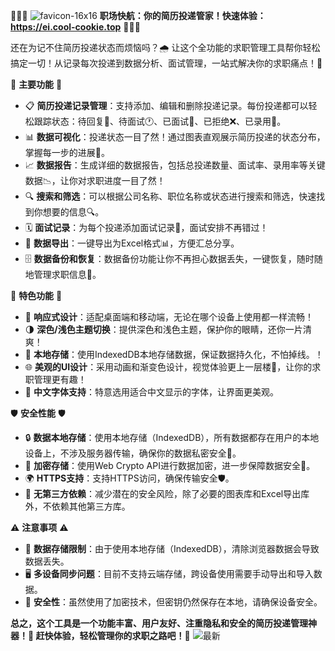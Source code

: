 👩‍💻🚀 ![favicon-16x16](https://github.com/user-attachments/assets/e11348d8-34d9-4631-b4d7-d142c83e640e)
**职场快航：你的简历投递管家！快速体验：https://ei.cool-cookie.top** 🚀👩‍💻

还在为记不住简历投递状态而烦恼吗？🌧 让这个全功能的求职管理工具帮你轻松搞定一切！从记录每次投递到数据分析、面试管理，一站式解决你的求职痛点！🎯

🔧 **主要功能** 🔧

- 📋 **简历投递记录管理**：支持添加、编辑和删除投递记录。每份投递都可以轻松跟踪状态：待回复📩、待面试🕐、已面试👥、已拒绝❌、已录用🎉。
- 📊 **数据可视化**：投递状态一目了然！通过图表直观展示简历投递的状态分布，掌握每一步的进展🚀。
- 📈 **数据报告**：生成详细的数据报告，包括总投递数量、面试率、录用率等关键数据📉，让你对求职进度一目了然！
- 🔍 **搜索和筛选**：可以根据公司名称、职位名称或状态进行搜索和筛选，快速找到你想要的信息🔍。
- 🗓 **面试记录**：为每个投递添加面试记录📅，面试安排不再错过！
- 📂 **数据导出**：一键导出为Excel格式📊，方便汇总分享。
- 🗄 **数据备份和恢复**：数据备份功能让你不再担心数据丢失，一键恢复，随时随地管理求职信息🔄。

🎨 **特色功能** 🎨

- 📱 **响应式设计**：适配桌面端和移动端，无论在哪个设备上使用都一样流畅！
- 🌗 **深色/浅色主题切换**：提供深色和浅色主题，保护你的眼睛，还你一片清爽！
- 💾 **本地存储**：使用IndexedDB本地存储数据，保证数据持久化，不怕掉线。！
- 🌐 **美观的UI设计**：采用动画和渐变色设计，视觉体验更上一层楼🌈，让你的求职管理更有趣！
- 📖 **中文字体支持**：特意选用适合中文显示的字体，让界面更美观。

🛡 **安全性能** 🛡

- 🔒 **数据本地存储**：使用本地存储（IndexedDB），所有数据都存在用户的本地设备上，不涉及服务器传输，确保你的数据私密安全🔐。
- 🧬 **加密存储**：使用Web Crypto API进行数据加密，进一步保障数据安全🔑。
- 🌍 **HTTPS支持**：支持HTTPS访问，确保传输安全🛡。
- 🧩 **无第三方依赖**：减少潜在的安全风险，除了必要的图表库和Excel导出库外，不依赖其他第三方库。

⚠ **注意事项** ⚠

- 📌 **数据存储限制**：由于使用本地存储（IndexedDB），清除浏览器数据会导致数据丢失。
- 🖥 **多设备同步问题**：目前不支持云端存储，跨设备使用需要手动导出和导入数据。
- 🚪 **安全性**：虽然使用了加密技术，但密钥仍然保存在本地，请确保设备安全。

**总之，这个工具是一个功能丰富、用户友好、注重隐私和安全的简历投递管理神器！🌟 赶快体验，轻松管理你的求职之路吧！🎉**
![最新](https://github.com/user-attachments/assets/55ad6f9e-d535-48b8-b4ef-18c3e361fe47)

